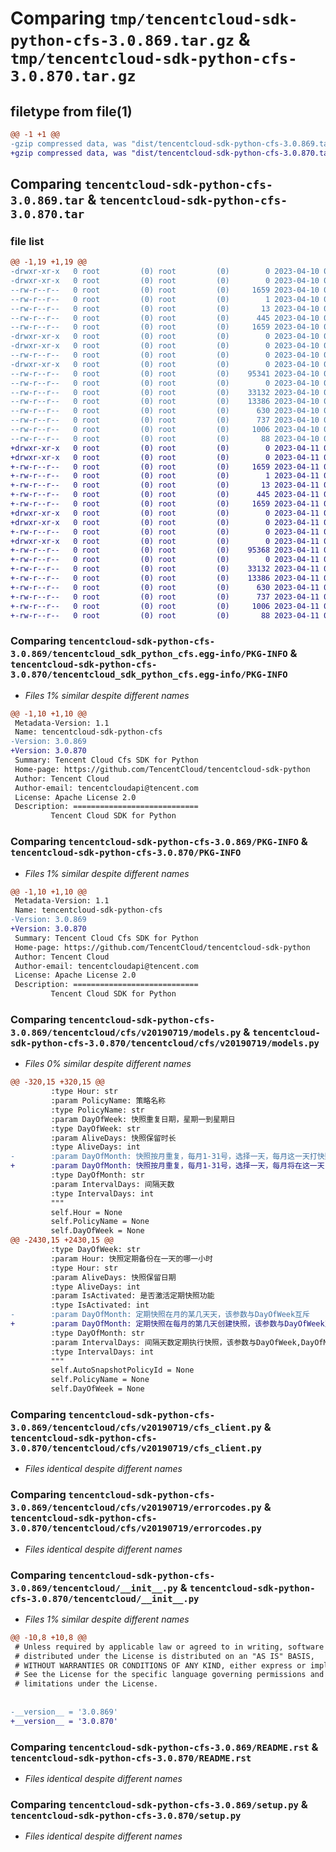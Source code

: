 # Comparing `tmp/tencentcloud-sdk-python-cfs-3.0.869.tar.gz` & `tmp/tencentcloud-sdk-python-cfs-3.0.870.tar.gz`

## filetype from file(1)

```diff
@@ -1 +1 @@
-gzip compressed data, was "dist/tencentcloud-sdk-python-cfs-3.0.869.tar", last modified: Mon Apr 10 02:57:44 2023, max compression
+gzip compressed data, was "dist/tencentcloud-sdk-python-cfs-3.0.870.tar", last modified: Tue Apr 11 03:26:09 2023, max compression
```

## Comparing `tencentcloud-sdk-python-cfs-3.0.869.tar` & `tencentcloud-sdk-python-cfs-3.0.870.tar`

### file list

```diff
@@ -1,19 +1,19 @@
-drwxr-xr-x   0 root         (0) root         (0)        0 2023-04-10 02:57:44.000000 tencentcloud-sdk-python-cfs-3.0.869/
-drwxr-xr-x   0 root         (0) root         (0)        0 2023-04-10 02:57:44.000000 tencentcloud-sdk-python-cfs-3.0.869/tencentcloud_sdk_python_cfs.egg-info/
--rw-r--r--   0 root         (0) root         (0)     1659 2023-04-10 02:57:44.000000 tencentcloud-sdk-python-cfs-3.0.869/tencentcloud_sdk_python_cfs.egg-info/PKG-INFO
--rw-r--r--   0 root         (0) root         (0)        1 2023-04-10 02:57:44.000000 tencentcloud-sdk-python-cfs-3.0.869/tencentcloud_sdk_python_cfs.egg-info/dependency_links.txt
--rw-r--r--   0 root         (0) root         (0)       13 2023-04-10 02:57:44.000000 tencentcloud-sdk-python-cfs-3.0.869/tencentcloud_sdk_python_cfs.egg-info/top_level.txt
--rw-r--r--   0 root         (0) root         (0)      445 2023-04-10 02:57:44.000000 tencentcloud-sdk-python-cfs-3.0.869/tencentcloud_sdk_python_cfs.egg-info/SOURCES.txt
--rw-r--r--   0 root         (0) root         (0)     1659 2023-04-10 02:57:44.000000 tencentcloud-sdk-python-cfs-3.0.869/PKG-INFO
-drwxr-xr-x   0 root         (0) root         (0)        0 2023-04-10 02:57:44.000000 tencentcloud-sdk-python-cfs-3.0.869/tencentcloud/
-drwxr-xr-x   0 root         (0) root         (0)        0 2023-04-10 02:57:44.000000 tencentcloud-sdk-python-cfs-3.0.869/tencentcloud/cfs/
--rw-r--r--   0 root         (0) root         (0)        0 2023-04-10 02:57:44.000000 tencentcloud-sdk-python-cfs-3.0.869/tencentcloud/cfs/__init__.py
-drwxr-xr-x   0 root         (0) root         (0)        0 2023-04-10 02:57:44.000000 tencentcloud-sdk-python-cfs-3.0.869/tencentcloud/cfs/v20190719/
--rw-r--r--   0 root         (0) root         (0)    95341 2023-04-10 02:57:44.000000 tencentcloud-sdk-python-cfs-3.0.869/tencentcloud/cfs/v20190719/models.py
--rw-r--r--   0 root         (0) root         (0)        0 2023-04-10 02:57:44.000000 tencentcloud-sdk-python-cfs-3.0.869/tencentcloud/cfs/v20190719/__init__.py
--rw-r--r--   0 root         (0) root         (0)    33132 2023-04-10 02:57:44.000000 tencentcloud-sdk-python-cfs-3.0.869/tencentcloud/cfs/v20190719/cfs_client.py
--rw-r--r--   0 root         (0) root         (0)    13386 2023-04-10 02:57:44.000000 tencentcloud-sdk-python-cfs-3.0.869/tencentcloud/cfs/v20190719/errorcodes.py
--rw-r--r--   0 root         (0) root         (0)      630 2023-04-10 02:57:44.000000 tencentcloud-sdk-python-cfs-3.0.869/tencentcloud/__init__.py
--rw-r--r--   0 root         (0) root         (0)      737 2023-04-10 02:57:44.000000 tencentcloud-sdk-python-cfs-3.0.869/README.rst
--rw-r--r--   0 root         (0) root         (0)     1006 2023-04-10 02:57:44.000000 tencentcloud-sdk-python-cfs-3.0.869/setup.py
--rw-r--r--   0 root         (0) root         (0)       88 2023-04-10 02:57:44.000000 tencentcloud-sdk-python-cfs-3.0.869/setup.cfg
+drwxr-xr-x   0 root         (0) root         (0)        0 2023-04-11 03:26:09.000000 tencentcloud-sdk-python-cfs-3.0.870/
+drwxr-xr-x   0 root         (0) root         (0)        0 2023-04-11 03:26:09.000000 tencentcloud-sdk-python-cfs-3.0.870/tencentcloud_sdk_python_cfs.egg-info/
+-rw-r--r--   0 root         (0) root         (0)     1659 2023-04-11 03:26:09.000000 tencentcloud-sdk-python-cfs-3.0.870/tencentcloud_sdk_python_cfs.egg-info/PKG-INFO
+-rw-r--r--   0 root         (0) root         (0)        1 2023-04-11 03:26:09.000000 tencentcloud-sdk-python-cfs-3.0.870/tencentcloud_sdk_python_cfs.egg-info/dependency_links.txt
+-rw-r--r--   0 root         (0) root         (0)       13 2023-04-11 03:26:09.000000 tencentcloud-sdk-python-cfs-3.0.870/tencentcloud_sdk_python_cfs.egg-info/top_level.txt
+-rw-r--r--   0 root         (0) root         (0)      445 2023-04-11 03:26:09.000000 tencentcloud-sdk-python-cfs-3.0.870/tencentcloud_sdk_python_cfs.egg-info/SOURCES.txt
+-rw-r--r--   0 root         (0) root         (0)     1659 2023-04-11 03:26:09.000000 tencentcloud-sdk-python-cfs-3.0.870/PKG-INFO
+drwxr-xr-x   0 root         (0) root         (0)        0 2023-04-11 03:26:09.000000 tencentcloud-sdk-python-cfs-3.0.870/tencentcloud/
+drwxr-xr-x   0 root         (0) root         (0)        0 2023-04-11 03:26:09.000000 tencentcloud-sdk-python-cfs-3.0.870/tencentcloud/cfs/
+-rw-r--r--   0 root         (0) root         (0)        0 2023-04-11 03:26:09.000000 tencentcloud-sdk-python-cfs-3.0.870/tencentcloud/cfs/__init__.py
+drwxr-xr-x   0 root         (0) root         (0)        0 2023-04-11 03:26:09.000000 tencentcloud-sdk-python-cfs-3.0.870/tencentcloud/cfs/v20190719/
+-rw-r--r--   0 root         (0) root         (0)    95368 2023-04-11 03:26:09.000000 tencentcloud-sdk-python-cfs-3.0.870/tencentcloud/cfs/v20190719/models.py
+-rw-r--r--   0 root         (0) root         (0)        0 2023-04-11 03:26:09.000000 tencentcloud-sdk-python-cfs-3.0.870/tencentcloud/cfs/v20190719/__init__.py
+-rw-r--r--   0 root         (0) root         (0)    33132 2023-04-11 03:26:09.000000 tencentcloud-sdk-python-cfs-3.0.870/tencentcloud/cfs/v20190719/cfs_client.py
+-rw-r--r--   0 root         (0) root         (0)    13386 2023-04-11 03:26:09.000000 tencentcloud-sdk-python-cfs-3.0.870/tencentcloud/cfs/v20190719/errorcodes.py
+-rw-r--r--   0 root         (0) root         (0)      630 2023-04-11 03:26:09.000000 tencentcloud-sdk-python-cfs-3.0.870/tencentcloud/__init__.py
+-rw-r--r--   0 root         (0) root         (0)      737 2023-04-11 03:26:09.000000 tencentcloud-sdk-python-cfs-3.0.870/README.rst
+-rw-r--r--   0 root         (0) root         (0)     1006 2023-04-11 03:26:09.000000 tencentcloud-sdk-python-cfs-3.0.870/setup.py
+-rw-r--r--   0 root         (0) root         (0)       88 2023-04-11 03:26:09.000000 tencentcloud-sdk-python-cfs-3.0.870/setup.cfg
```

### Comparing `tencentcloud-sdk-python-cfs-3.0.869/tencentcloud_sdk_python_cfs.egg-info/PKG-INFO` & `tencentcloud-sdk-python-cfs-3.0.870/tencentcloud_sdk_python_cfs.egg-info/PKG-INFO`

 * *Files 1% similar despite different names*

```diff
@@ -1,10 +1,10 @@
 Metadata-Version: 1.1
 Name: tencentcloud-sdk-python-cfs
-Version: 3.0.869
+Version: 3.0.870
 Summary: Tencent Cloud Cfs SDK for Python
 Home-page: https://github.com/TencentCloud/tencentcloud-sdk-python
 Author: Tencent Cloud
 Author-email: tencentcloudapi@tencent.com
 License: Apache License 2.0
 Description: ============================
         Tencent Cloud SDK for Python
```

### Comparing `tencentcloud-sdk-python-cfs-3.0.869/PKG-INFO` & `tencentcloud-sdk-python-cfs-3.0.870/PKG-INFO`

 * *Files 1% similar despite different names*

```diff
@@ -1,10 +1,10 @@
 Metadata-Version: 1.1
 Name: tencentcloud-sdk-python-cfs
-Version: 3.0.869
+Version: 3.0.870
 Summary: Tencent Cloud Cfs SDK for Python
 Home-page: https://github.com/TencentCloud/tencentcloud-sdk-python
 Author: Tencent Cloud
 Author-email: tencentcloudapi@tencent.com
 License: Apache License 2.0
 Description: ============================
         Tencent Cloud SDK for Python
```

### Comparing `tencentcloud-sdk-python-cfs-3.0.869/tencentcloud/cfs/v20190719/models.py` & `tencentcloud-sdk-python-cfs-3.0.870/tencentcloud/cfs/v20190719/models.py`

 * *Files 0% similar despite different names*

```diff
@@ -320,15 +320,15 @@
         :type Hour: str
         :param PolicyName: 策略名称
         :type PolicyName: str
         :param DayOfWeek: 快照重复日期，星期一到星期日
         :type DayOfWeek: str
         :param AliveDays: 快照保留时长
         :type AliveDays: int
-        :param DayOfMonth: 快照按月重复，每月1-31号，选择一天，每月这一天打快照。
+        :param DayOfMonth: 快照按月重复，每月1-31号，选择一天，每月将在这一天自动创建快照。
         :type DayOfMonth: str
         :param IntervalDays: 间隔天数
         :type IntervalDays: int
         """
         self.Hour = None
         self.PolicyName = None
         self.DayOfWeek = None
@@ -2430,15 +2430,15 @@
         :type DayOfWeek: str
         :param Hour: 快照定期备份在一天的哪一小时
         :type Hour: str
         :param AliveDays: 快照保留日期
         :type AliveDays: int
         :param IsActivated: 是否激活定期快照功能
         :type IsActivated: int
-        :param DayOfMonth: 定期快照在月的某几天天，该参数与DayOfWeek互斥
+        :param DayOfMonth: 定期快照在每月的第几天创建快照，该参数与DayOfWeek互斥
         :type DayOfMonth: str
         :param IntervalDays: 间隔天数定期执行快照，该参数与DayOfWeek,DayOfMonth 互斥
         :type IntervalDays: int
         """
         self.AutoSnapshotPolicyId = None
         self.PolicyName = None
         self.DayOfWeek = None
```

### Comparing `tencentcloud-sdk-python-cfs-3.0.869/tencentcloud/cfs/v20190719/cfs_client.py` & `tencentcloud-sdk-python-cfs-3.0.870/tencentcloud/cfs/v20190719/cfs_client.py`

 * *Files identical despite different names*

### Comparing `tencentcloud-sdk-python-cfs-3.0.869/tencentcloud/cfs/v20190719/errorcodes.py` & `tencentcloud-sdk-python-cfs-3.0.870/tencentcloud/cfs/v20190719/errorcodes.py`

 * *Files identical despite different names*

### Comparing `tencentcloud-sdk-python-cfs-3.0.869/tencentcloud/__init__.py` & `tencentcloud-sdk-python-cfs-3.0.870/tencentcloud/__init__.py`

 * *Files 1% similar despite different names*

```diff
@@ -10,8 +10,8 @@
 # Unless required by applicable law or agreed to in writing, software
 # distributed under the License is distributed on an "AS IS" BASIS,
 # WITHOUT WARRANTIES OR CONDITIONS OF ANY KIND, either express or implied.
 # See the License for the specific language governing permissions and
 # limitations under the License.
 
 
-__version__ = '3.0.869'
+__version__ = '3.0.870'
```

### Comparing `tencentcloud-sdk-python-cfs-3.0.869/README.rst` & `tencentcloud-sdk-python-cfs-3.0.870/README.rst`

 * *Files identical despite different names*

### Comparing `tencentcloud-sdk-python-cfs-3.0.869/setup.py` & `tencentcloud-sdk-python-cfs-3.0.870/setup.py`

 * *Files identical despite different names*


